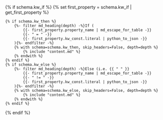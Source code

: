{% if schema.kw_if %}
    {% set first_property =  schema.kw_if | get_first_property %}

    {% if schema.kw_then %}
        {%- filter md_heading(depth) -%}If (
            {{- first_property.property_name | md_escape_for_table -}}
            {{- " = " -}}
            {{- first_property.kw_const.literal | python_to_json -}}
        ){%- endfilter -%}
        {% with schema=schema.kw_then, skip_headers=False, depth=depth %}
            {% include "content.md" %}
        {% endwith %}
    {% endif %}
    {% if schema.kw_else %}
        {%- filter md_heading(depth) -%}Else (i.e. {{ " " }}
            {{- first_property.property_name | md_escape_for_table -}}
            {{- " != " -}}
            {{- first_property.kw_const.literal | python_to_json -}}
        ){%- endfilter -%}
        {% with schema=schema.kw_else, skip_headers=False, depth=depth %}
            {% include "content.md" %}
        {% endwith %}
    {% endif %}
{% endif %}
